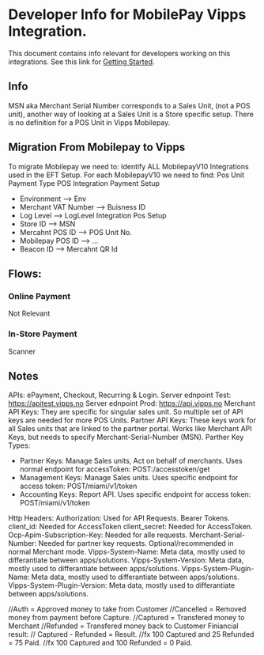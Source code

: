 # Developer Info for MobilePay Vipps Integration.
This document contains info relevant for developers working on this integrations.
See this link for [Getting Started](https://developer.vippsmobilepay.com/docs/getting-started/).

## Info
MSN aka Merchant Serial Number corresponds to a Sales Unit, (not a POS unit), another way of looking at a Sales Unit is a Store specific setup. There is no definition for a POS Unit in Vipps Mobilepay.

## Migration From Mobilepay to Vipps
To migrate Mobilepay we need to:
Identify ALL MobilepayV10 Integrations used in the EFT Setup.
For each MobilepayV10 we need to find:
Pos Unit
Payment Type POS
Integration Payment Setup
- Environment --> Env
- Merchant VAT Number --> Buisness ID
- Log Level --> LogLevel
Integration Pos Setup
- Store ID --> MSN
- Mercahnt POS ID --> POS Unit No.
- Mobilepay POS ID --> ...
- Beacon ID --> Mercahnt QR Id



## Flows:
### Online Payment
Not Relevant

### In-Store Payment
Scanner 


## Notes
APIs: ePayment, Checkout, Recurring & Login.
Server ednpoint Test: https://apitest.vipps.no
Server ednpoint Prod: https://api.vipps.no
Merchant API Keys: They are specific for singular sales unit. So multiple set of API keys are needed for more POS Units.
Partner API Keys: These keys work for all Sales units that are linked to the partner portal. Works like Merchant API Keys, but needs to specify Merchant-Serial-Number (MSN).
Parther Key Types:
- Partner Keys: Manage Sales units, Act on behalf of merchants. Uses normal endpoint for accessToken: POST:/accesstoken/get
- Management Keys: Manage Sales units. Uses specific endpoint for access token: POST/miami/v1/token
- Accounting Keys: Report API. Uses specific endpoint for access token: POST/miami/v1/token

Http Headers:
Authorization: Used for API Requests. Bearer Tokens.
client_id: Needed for AccessToken
client_secret: Needed for AccessToken.
Ocp-Apim-Subscription-Key: Needed for alle requests.
Merchant-Serial-Number: Needed for partner key requests. Optional/recommended in normal Merchant mode.
Vipps-System-Name: Meta data, mostly used to differantiate between apps/solutions.
Vipps-System-Version: Meta data, mostly used to differantiate between apps/solutions.
Vipps-System-Plugin-Name: Meta data, mostly used to differantiate between apps/solutions.
Vipps-System-Plugin-Version: Meta data, mostly used to differantiate between apps/solutions.



//Auth = Approved money to take from Customer
//Cancelled = Removed money from payment before Capture.
//Captured = Transfered money to Merchant
//Refunded = Transfered money back to Customer Finiancial result:
// Captured - Refunded = Result.
//fx 100 Captured and 25 Refunded =  75 Paid.
//fx 100 Captured and 100 Refunded = 0 Paid.
